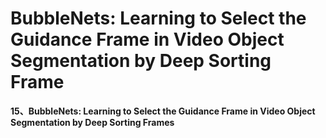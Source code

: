 # BubbleNets: Learning to Select the Guidance Frame in Video Object Segmentation by Deep Sorting Frame

**15、BubbleNets: Learning to Select the Guidance Frame in Video Object Segmentation by Deep Sorting Frames**

